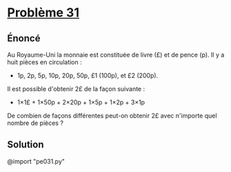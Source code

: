 # [Problème 31](https://projecteuler.net/problem=31)


## Énoncé

Au Royaume-Uni la monnaie est constituée de livre (£) et de pence (p).
Il y a huit pièces en circulation :

* 1p, 2p, 5p, 10p, 20p, 50p, £1 (100p), et £2 (200p).

Il est possible d'obtenir 2£ de la façon suivante :
* 1×1£ + 1×50p + 2×20p + 1×5p + 1×2p + 3×1p

De combien de façons différentes peut-on obtenir 2£ avec n'importe quel nombre de pièces ?


## Solution

@import "pe031.py"